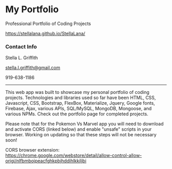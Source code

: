 # My Portfolio
Professional Portfolio of Coding Projects

https://stellalana.github.io/StellaLana/

### Contact Info

Stella L. Griffith

stella.l.griffith@gmail.com

919-638-1186
<hr>

This web app was built to showcase my personal portfolio of coding projects. Technologies and libraries used so far have been HTML, CSS, Javascript, CSS, Bootstrap, FlexBox, Materialize, Jquery, Google fonts, Firebase, Ajax, various APIs, SQL/MySQL, MongoDB, Mongoose, and various NPMs. Check out the portfolio page for completed projects.

Please note that for the Pokemon Vs Marvel app you will need to download and activate CORS (linked below) and enable "unsafe" scripts in your browser. Working on updating so that these steps will not be necessary soon!


CORS browser extension: https://chrome.google.com/webstore/detail/allow-control-allow-origi/nlfbmbojpeacfghkpbjhddihlkkiljbi
